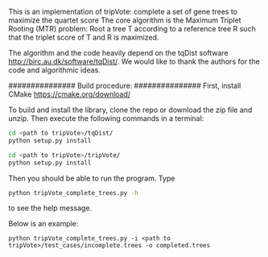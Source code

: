 This is an implementation of tripVote: complete a set of gene trees to maximize the quartet score
The core algorithm is the Maximum Triplet Rooting (MTR) problem:
    Root a tree T according to a reference tree R such that the triplet score of T and R is maximized.

The algorithm and the code heavily depend on the tqDist software http://birc.au.dk/software/tqDist/. 
We would like to thank the authors for the code and algorithmic ideas.

############### Build procedure: ############### 
First, install CMake https://cmake.org/download/

To build and install the library, clone the repo or download the zip file and unzip. Then execute the
following commands in a terminal:

``` bash
cd <path to tripVote>/tqDist/
python setup.py install

cd <path to tripVote>/tripVote/
python setup.py install
```

Then you should be able to run the program. Type 

``` bash
python tripVote_complete_trees.py -h
```

to see the help message.

Below is an example:

```
python tripVote_complete_trees.py -i <path to tripVote>/test_cases/incomplete.trees -o completed.trees
```
